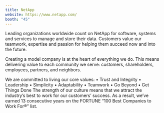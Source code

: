 ```yaml
---
title: NetApp
website: https://www.netapp.com/
booth: "45"
---
```


Leading organizations worldwide count on NetApp for software, systems and services to manage and store their data. Customers value our teamwork, expertise and passion for helping them succeed now and into the future.

Creating a model company is at the heart of everything we do. This means delivering value to each community we serve: customers, shareholders, employees, partners, and neighbors.

We are committed to living our core values:
• Trust and Integrity
• Leadership
• Simplicity
• Adaptability
• Teamwork
• Go Beyond
• Get Things Done
The strength of our culture means that we attract the industry’s best to work for our customers’ success. As a result, we’ve earned 13 consecutive years on the FORTUNE “100 Best Companies to Work For®” list.

